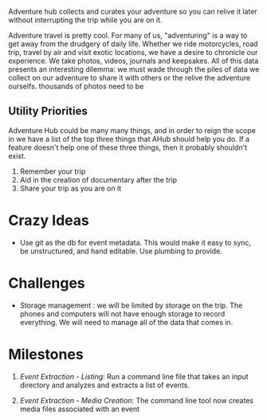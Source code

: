Adventure hub collects and curates your adventure so you can relive it later without interrupting the trip while you are on it.

Adventure travel is pretty cool.  For many of us, "adventuring" is a way to get away from the drudgery of daily life.  Whether we ride motorcycles, road trip, travel by air and visit exotic locations, we have a desire to chronicle our experience.  We take photos, videos, journals and keepsakes.  All of this data presents an interesting dilemma: we must wade through the piles of data we collect on our adventure to share it with others or the relive the adventure ourselfs.  thousands of photos need to be 

## Utility Priorities

Adventure Hub could be many many things, and in order to reign the scope in we have a list of the top three things that AHub should help you do.  If a feature doesn't help one of these three things, then it probably shouldn't exist.

1. Remember your trip
2. Aid in the creation of documentary after the trip
3. Share your trip as you are on it

# Crazy Ideas

- Use git as the db for event metadata.  This would make it easy to sync, be unstructured, and hand editable.  Use plumbing to provide.

# Challenges

- Storage management : we will be limited by storage on the trip.  The phones and computers will not have enough storage to record everything.  We will need to manage all of the data that comes in.

# Milestones

1.  _Event Extraction - Listing_:  Run a command line file that takes an input directory and analyzes and extracts a list of events.

2.  _Event Extraction - Media Creation_: The command line tool now creates media files associated with an event